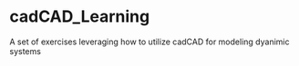 # cadCAD_Learning
A set of exercises leveraging how to utilize cadCAD for modeling dyanimic systems
